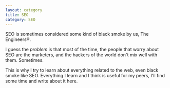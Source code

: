 ```yaml
---
layout: category
title: SEO
category: SEO
---
```


SEO is sometimes considered some kind of black smoke by us, The Engineers&reg;.

I guess the *problem* is that most of the time, the people that worry about SEO
are the marketers, and the hackers of the world don't mix well with them. Sometimes.

This is why I try to learn about everything related to the web, even black
smoke like SEO. Everything I learn and I think is useful for my peers, I'll
find some time and write about it here.

